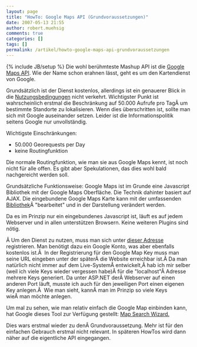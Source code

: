 ```yaml
---
layout: page
title: "HowTo: Google Maps API (Grundvoraussetzungen)"
date: 2007-05-13 21:55
author: robert.muehsig
comments: true
categories: []
tags: []
permalink: /artikel/howto-google-maps-api-grundvoraussetzungen
---
```

{% include JB/setup %}
Die wohl berühmteste Mashup API ist die <a target="_blank" href="http://www.google.com/apis/maps/" title="Google Maps API">Google Maps API</a>. Wie der Name schon erahnen lässt, geht es um den Kartendienst von Google.

Grundsätzlich ist der Dienst kostenlos, allerdings ist ein genauerer Blick in die <a href="http://www.google.com/apis/maps/terms.html" title="Google Maps Terms">Nutzungsbedingungen</a> nicht verkehrt. Wichtigster Punkt ist wahrscheinlich erstmal die Beschränkung auf 50.000 Aufrufe pro TagÂ um bestimmte Standorte zu lokalisieren.
Wenn dies überschritten ist, sollte man sich mit Google auseinander setzen. Leider ist die Informationspolitik seitens Google nur unvollständig.

Wichtigste Einschränkungen:
- 50.000 Georequests per Day
- keine Routingfunktion

Die normale Routingfunktion, wie man sie aus Google Maps kennt, ist noch nicht für alle offen. Es gibt aber Spekulationen, das dies wohl bald nachgereicht werden soll.

Grundsätzliche Funktionsweise:
Google Maps ist im Grunde eine Javascript Bibliothek mit der Google Maps Oberfläche. Die Technik dahinter basiert auf AJAX. Die eingebundene Google Maps Karte kann mit der umfassenden <a href="http://www.google.com/apis/maps/documentation/#API_Overview" title="API Overview">Bibliothek</a>Â "bearbeitet" und in der Darstellung verändert werden.

Da es im Prinzip nur ein eingebundenes Javascript ist, läuft es auf jedem Webserver und in allen unterstützen Browsern. Keine weiteren Plugins sind nötig.

Â Um den Dienst zu nutzen, muss man sich unter <a href="http://www.google.com/apis/maps/signup.html" title="Signup for Google Maps">dieser Adresse </a>registrieren. Man benötigt dazu ein Google Konto, was aber ebenfalls kostenlos ist.Â 
In der Registrierung für den Google Map Key muss man seine URL eingeben unter der späterÂ die Website erreichbar ist.Â Da man natürlich nicht immer auf dem Live-SystemÂ entwickelt,Â hab ich mir selber (weil ich viele Keys wieder vergessen habe)Â für die "localhost"Â Adresse mehrere Keys generiert. Da unter ASP.NET derÂ Webserver auf einen anderen Port läuft, musste ich auch für den jeweiligen Port einen eigenen Key anlegen.Â 
Wie man sieht, kannÂ man im Prinzip so viele Keys wieÂ man möchte anlegen.

Um mal zu sehen, wie man relativ einfach die Google Map einbinden kann, hat Google dieses Tool zur Verfügung gestellt: <a href="http://www.google.com/uds/solutions/wizards/mapsearch.html" title="Map Search Wizard">Map Search Wizard.</a>

Dies wars erstmal wieder zu denÂ Grundvoraussetzung. Mehr ist für den einfachen Gebrauch erstmal nicht relevant. In späteren HowTos wird dann näher auf die eigentliche API eingegangen.
